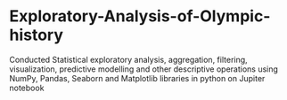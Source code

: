 # Exploratory-Analysis-of-Olympic-history
Conducted  Statistical exploratory analysis, aggregation, filtering, visualization, predictive modelling and other descriptive operations using NumPy, Pandas, Seaborn and Matplotlib libraries in python on Jupiter notebook
